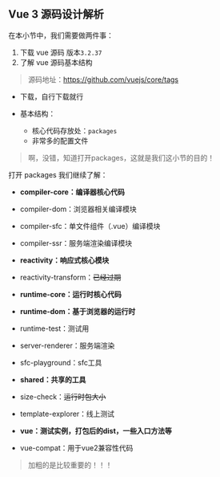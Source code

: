## Vue 3 源码设计解析
在本小节中，我们需要做两件事：
1. 下载 vue 源码  版本`3.2.37`
2. 了解 vue 源码基本结构
> 源码地址：https://github.com/vuejs/core/tags

- 下载，自行下载就行


- 基本结构：
  + 核心代码存放处：`packages`
  + 非常多的配置文件

> 啊，没错，知道打开packages，这就是我们这小节的目的！

打开 packages 我们继续了解：
 - **compiler-core：编译器核心代码**
 - compiler-dom：浏览器相关编译模块
 - compiler-sfc：单文件组件（.vue）编译模块
 - compiler-ssr：服务端渲染编译模块

 - **reactivity：响应式核心模块**
 - reactivity-transform：~~已经过期~~

 - **runtime-core：运行时核心代码**
 - **runtime-dom：基于浏览器的运行时**
 - runtime-test：测试用
 - server-renderer：服务端渲染
 - sfc-playground：sfc工具
 - **shared：共享的工具**
 - size-check：~~运行时包大小~~
 - template-explorer：线上测试
 - **vue：测试实例，打包后的dist，一些入口方法等**
 - vue-compat：用于vue2兼容性代码

 > 加粗的是比较重要的！！！